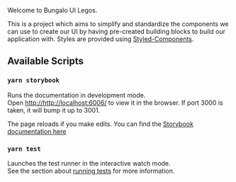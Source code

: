 Welcome to Bungalo UI Legos. 

This is a project which aims to simplify and standardize the components we can use to create our UI by having pre-created building blocks to build our application with. Styles are provided using [Styled-Components](https://www.styled-components.com/).

## Available Scripts

### `yarn storybook`

Runs the documentation in development mode.<br/>
Open [http://http://localhost:6006/](http://http://localhost:6006/) to view it in the browser.
If port 3000 is taken, it will bump it up to 3001. 

The page reloads if you make edits. You can find the [Storybook documentation here](https://storybook.js.org/docs/basics/introduction/)

### `yarn test`

Launches the test runner in the interactive watch mode.<br/>
See the section about [running tests](https://facebook.github.io/create-react-app/docs/running-tests) for more information.

